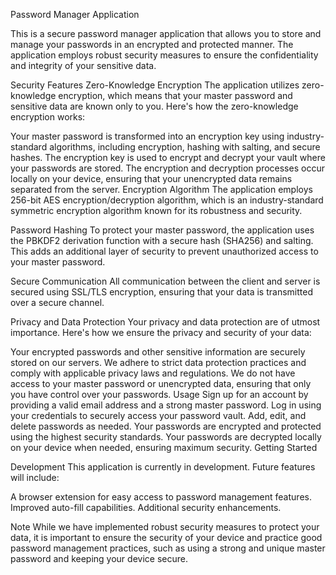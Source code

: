 Password Manager Application

This is a secure password manager application that allows you to store and manage your passwords in an encrypted and protected manner. The application employs robust security measures to ensure the confidentiality and integrity of your sensitive data.

Security Features
Zero-Knowledge Encryption
The application utilizes zero-knowledge encryption, which means that your master password and sensitive data are known only to you. Here's how the zero-knowledge encryption works:

Your master password is transformed into an encryption key using industry-standard algorithms, including encryption, hashing with salting, and secure hashes.
The encryption key is used to encrypt and decrypt your vault where your passwords are stored.
The encryption and decryption processes occur locally on your device, ensuring that your unencrypted data remains separated from the server.
Encryption Algorithm
The application employs 256-bit AES encryption/decryption algorithm, which is an industry-standard symmetric encryption algorithm known for its robustness and security.

Password Hashing
To protect your master password, the application uses the PBKDF2 derivation function with a secure hash (SHA256) and salting. This adds an additional layer of security to prevent unauthorized access to your master password.

Secure Communication
All communication between the client and server is secured using SSL/TLS encryption, ensuring that your data is transmitted over a secure channel.

Privacy and Data Protection
Your privacy and data protection are of utmost importance. Here's how we ensure the privacy and security of your data:

Your encrypted passwords and other sensitive information are securely stored on our servers.
We adhere to strict data protection practices and comply with applicable privacy laws and regulations.
We do not have access to your master password or unencrypted data, ensuring that only you have control over your passwords.
Usage
Sign up for an account by providing a valid email address and a strong master password.
Log in using your credentials to securely access your password vault.
Add, edit, and delete passwords as needed. Your passwords are encrypted and protected using the highest security standards.
Your passwords are decrypted locally on your device when needed, ensuring maximum security.
Getting Started

Development
This application is currently in development. Future features will include:

A browser extension for easy access to password management features.
Improved auto-fill capabilities.
Additional security enhancements.


Note
While we have implemented robust security measures to protect your data, it is important to ensure the security of your device and practice good password management practices, such as using a strong and unique master password and keeping your device secure.
